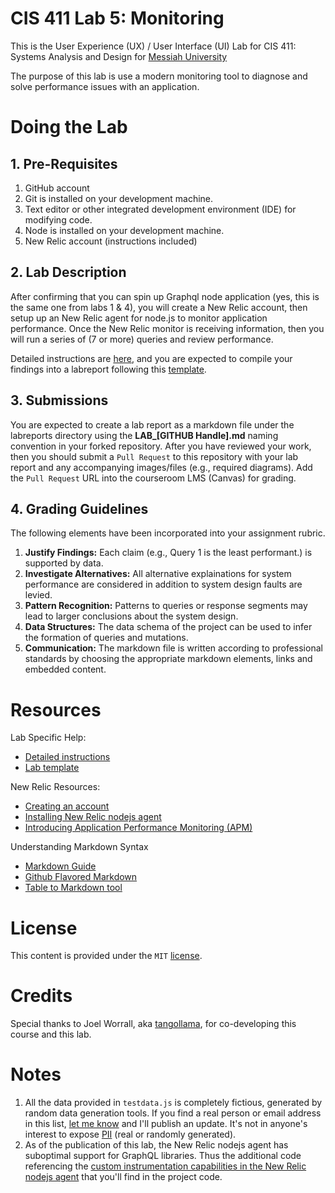 # CIS 411 Lab 5: Monitoring
This is the User Experience (UX) / User Interface (UI) Lab for CIS 411: Systems Analysis and Design for [Messiah University](http://messiah.edu)

The purpose of this lab is use a modern monitoring tool to diagnose and solve performance issues with an application.

# Doing the Lab

## 1. Pre-Requisites
1. GitHub account
2. Git is installed on your development machine.
3. Text editor or other integrated development environment (IDE) for modifying code.
4. Node is installed on your development machine.
5. New Relic account (instructions included)

## 2. Lab Description
After confirming that you can spin up Graphql node application (yes, this is the same one from labs 1 & 4), you will create a New Relic account, then setup up an New Relic agent for node.js to monitor application performance.  Once the New Relic monitor is receiving information, then you will run a series of (7 or more) queries and review performance.   

Detailed instructions are [here](LAB_INSTRUCTIONS.md), and you are expected to compile your findings into a labreport following this [template](labreports/LAB_Template.md).

## 3. Submissions
You are expected to create a lab report as a markdown file under the labreports directory using the **LAB_[GITHUB Handle].md** naming convention in your forked repository.  After you have reviewed your work, then you should submit a `Pull Request` to this repository with your lab report and any accompanying images/files (e.g., required diagrams).  Add the `Pull Request` URL into the courseroom LMS (Canvas) for grading.

## 4. Grading Guidelines
The following elements have been incorporated into your assignment rubric.
1. **Justify Findings:** Each claim (e.g., Query 1 is the least performant.) is supported by data.
2. **Investigate Alternatives:** All alternative explainations for system performance are considered in addition to system design faults are levied.
3. **Pattern Recognition:** Patterns to queries or response segments may lead to larger conclusions about the system design.
4. **Data Structures:** The data schema of the project can be used to infer the formation of queries and mutations.
5. **Communication:**  The markdown file is written according to professional standards by choosing the appropriate markdown elements, links and embedded content.

# Resources
Lab Specific Help:
- [Detailed instructions](LAB_INSTRUCTIONS.md)
- [Lab template](labreports/LAB_Template.md)

New Relic Resources:
- [Creating an account](https://newrelic.com/signup)
- [Installing New Relic nodejs agent](https://docs.newrelic.com/docs/agents/nodejs-agent/installation-configuration/install-nodejs-agent)
- [Introducing Application Performance Monitoring (APM)](https://docs.newrelic.com/docs/apm/new-relic-apm/getting-started/introduction-apm/)

Understanding Markdown Syntax
- [Markdown Guide](https://www.markdownguide.org/)
- [Github Flavored Markdown](https://github.github.com/gfm/)
- [Table to Markdown tool](https://tabletomarkdown.com/convert-spreadsheet-to-markdown/)
  
# License
This content is provided under the `MIT` [license](LICENSE).

# Credits
Special thanks to Joel Worrall, aka [tangollama](https://github.com/tangollama), for co-developing this course and this lab.

# Notes
1. All the data provided in ```testdata.js``` is completely fictious, generated by random data generation tools. If you find a real person or email address in this list, [let me know](mailto:joel@joelworrall.com) and I'll publish an update. It's not in anyone's interest to expose [PII](https://en.wikipedia.org/wiki/Personally_identifiable_information) (real or randomly generated).
2. As of the publication of this lab, the New Relic nodejs agent has suboptimal support for GraphQL libraries. Thus the additional code referencing the [custom instrumentation capabilities in the New Relic nodejs agent](https://docs.newrelic.com/docs/agents/nodejs-agent/api-guides/nodejs-agent-api) that you'll find in the project code.